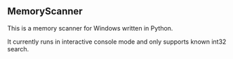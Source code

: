 ## MemoryScanner

This is a memory scanner for Windows written in Python.

It currently runs in interactive console mode and only supports known int32 search.
